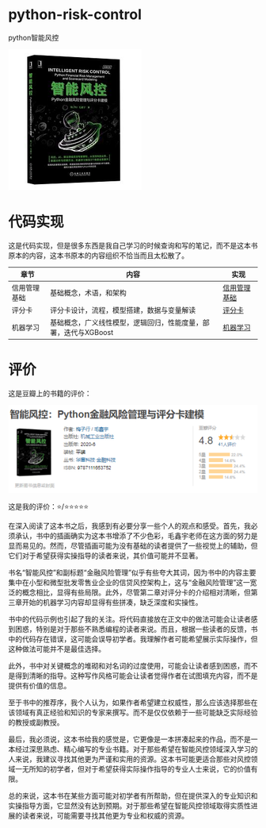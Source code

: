 # python-risk-control
python智能风控

![智能风控：Python金融风险管理与评分卡建模](README/s33648744.jpg)

# 代码实现

这是代码实现，但是很多东西是我自己学习的时候查询和写的笔记，而不是这本书原本的内容，这本书原本的内容组织不恰当而且太松散了。

| 章节         | 内容                                                         | 实现                                                         |
| ------------ | ------------------------------------------------------------ | ------------------------------------------------------------ |
| 信用管理基础 | 基础概念，术语，和架构                                       | [信用管理基础](https://github.com/YeJiu97/python-risk-control/blob/main/01%20-%20%E4%BF%A1%E7%94%A8%E7%AE%A1%E7%90%86%E5%9F%BA%E7%A1%80.ipynb) |
| 评分卡       | 评分卡设计，流程，模型搭建，数据与变量解读                   | [评分卡](https://github.com/YeJiu97/python-risk-control/blob/main/01%20-%20%E4%BF%A1%E7%94%A8%E7%AE%A1%E7%90%86%E5%9F%BA%E7%A1%80.ipynb) |
| 机器学习     | 基础概念，广义线性模型，逻辑回归，性能度量，部署，迭代与XGBoost | [机器学习](https://github.com/YeJiu97/python-risk-control/blob/main/03%20-%20%E6%9C%BA%E5%99%A8%E5%AD%A6%E4%B9%A0.ipynb) |

# 评价

这是豆瓣上的书籍的评价：

![image-20241003164454890](README/image-20241003164454890.png)

这是我的评价：⭐/⭐⭐⭐⭐⭐

在深入阅读了这本书之后，我感到有必要分享一些个人的观点和感受。首先，我必须承认，书中的插画确实为这本书增添了不少色彩，毛鑫宇老师在这方面的努力是显而易见的。然而，尽管插画可能为没有基础的读者提供了一些视觉上的辅助，但它们对于希望获得实操指导的读者来说，其价值可能并不显著。

书名“智能风控”和副标题“金融风险管理”似乎有些夸大其词，因为书中的内容主要集中在小型和微型批发零售业企业的信贷风控架构上，这与“金融风险管理”这一宽泛的概念相比，显得有些局限。此外，尽管第二章对评分卡的介绍相对清晰，但第三章开始的机器学习内容却显得有些拼凑，缺乏深度和实操性。

书中的代码示例也引起了我的关注。将代码直接放在正文中的做法可能会让读者感到困惑，特别是对于那些不熟悉编程的读者来说。而且，根据一些读者的反馈，书中的代码存在错误，这可能会误导初学者。我理解作者可能希望展示实际操作，但这种做法可能并不是最佳选择。

此外，书中对关键概念的堆砌和对名词的过度使用，可能会让读者感到困惑，而不是得到清晰的指导。这种写作风格可能会让读者觉得作者在试图填充内容，而不是提供有价值的信息。

至于书中的推荐序，我个人认为，如果作者希望建立权威性，那么应该选择那些在该领域有真正经验和知识的专家来撰写。而不是仅仅依赖于一些可能缺乏实际经验的教授或副教授。

最后，我必须说，这本书给我的感觉是，它更像是一本拼凑起来的作品，而不是一本经过深思熟虑、精心编写的专业书籍。对于那些希望在智能风控领域深入学习的人来说，我建议寻找其他更为严谨和实用的资源。这本书可能更适合那些对风控领域一无所知的初学者，但对于希望获得实际操作指导的专业人士来说，它的价值有限。

总的来说，这本书在某些方面可能对初学者有所帮助，但在提供深入的专业知识和实操指导方面，它显然没有达到预期。对于那些希望在智能风控领域取得实质性进展的读者来说，可能需要寻找其他更为专业和权威的资源。
